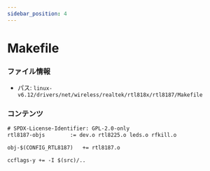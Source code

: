 ```yaml
---
sidebar_position: 4
---
```

# Makefile

### ファイル情報

- パス: `linux-v6.12/drivers/net/wireless/realtek/rtl818x/rtl8187/Makefile`

### コンテンツ

```txt
# SPDX-License-Identifier: GPL-2.0-only
rtl8187-objs		:= dev.o rtl8225.o leds.o rfkill.o

obj-$(CONFIG_RTL8187)	+= rtl8187.o

ccflags-y += -I $(src)/..

```
